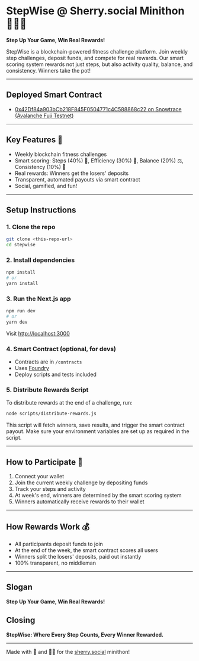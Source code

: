 # StepWise @ Sherry.social Minithon 🏃‍♂️🍒

**Step Up Your Game, Win Real Rewards!**

StepWise is a blockchain-powered fitness challenge platform. Join weekly step challenges, deposit funds, and compete for real rewards. Our smart scoring system rewards not just steps, but also activity quality, balance, and consistency. Winners take the pot!

---

## Deployed Smart Contract
- [0x42Df84a903bCb218F845F0504771c4C588868c22 on Snowtrace (Avalanche Fuji Testnet)](https://testnet.snowtrace.io/address/0x42Df84a903bCb218F845F0504771c4C588868c22)

---

## Key Features 🏅
- Weekly blockchain fitness challenges
- Smart scoring: Steps (40%) 👟, Efficiency (30%) 💪, Balance (20%) ⚖️, Consistency (10%) 🔄
- Real rewards: Winners get the losers' deposits
- Transparent, automated payouts via smart contract
- Social, gamified, and fun!

---

## Setup Instructions

### 1. Clone the repo
```bash
git clone <this-repo-url>
cd stepwise
```

### 2. Install dependencies
```bash
npm install
# or
yarn install
```

### 3. Run the Next.js app
```bash
npm run dev
# or
yarn dev
```
Visit [http://localhost:3000](http://localhost:3000)

### 4. Smart Contract (optional, for devs)
- Contracts are in `/contracts`
- Uses [Foundry](https://book.getfoundry.sh/)
- Deploy scripts and tests included

### 5. Distribute Rewards Script
To distribute rewards at the end of a challenge, run:
```bash
node scripts/distribute-rewards.js
```
This script will fetch winners, save results, and trigger the smart contract payout. Make sure your environment variables are set up as required in the script.

---

## How to Participate 👟
1. Connect your wallet
2. Join the current weekly challenge by depositing funds
3. Track your steps and activity
4. At week's end, winners are determined by the smart scoring system
5. Winners automatically receive rewards to their wallet

---

## How Rewards Work 💰
- All participants deposit funds to join
- At the end of the week, the smart contract scores all users
- Winners split the losers' deposits, paid out instantly
- 100% transparent, no middleman

---

## Slogan
**Step Up Your Game, Win Real Rewards!**

## Closing
**StepWise: Where Every Step Counts, Every Winner Rewarded.**

---

Made with 🍒 and 🏃‍♂️ for the [sherry.social](https://sherry.social) minithon!
